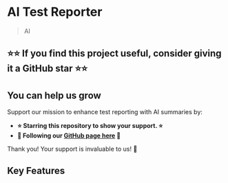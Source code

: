 # AI Test Reporter

> AI

## **⭐⭐ If you find this project useful, consider giving it a GitHub star ⭐⭐**

## You can help us grow

Support our mission to enhance test reporting with AI summaries by:

- **⭐ Starring this repository to show your support. ⭐**
- **🙌 Following our [GitHub page here](https://github.com/ctrf-io) 🙌**

Thank you! Your support is invaluable to us! 💙

## Key Features
